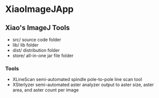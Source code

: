 # XiaoImageJApp
## Xiao's ImageJ Tools

* src/ source code folder
* lib/ lib folder
* dist/ distribution folder
* store/ all-in-one jar file folder

### Tools
* XLineScan semi-automated spindle pole-to-pole line scan tool
* XSterlyzer semi-automated aster analyzer output to aster size, aster area, and aster count per image
